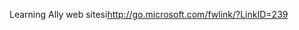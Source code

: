 <Token xmlns:xlink="http://www.w3.org/1999/xlink"><externalLink xmlns="http://ddue.schemas.microsoft.com/authoring/2003/5"><linkText>Learning Ally web sitesi</linkText><linkUri>http://go.microsoft.com/fwlink/?LinkID=239</linkUri></externalLink></Token>

<!--HONumber=May16_HO2-->


